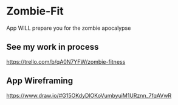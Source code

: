# Zombie-Fit
App WILL prepare you for the zombie apocalypse


## See my work in process
https://trello.com/b/qA0N7YFW/zombie-fitness


## App Wireframing
https://www.draw.io/#G15OKdyDlOKoVumbyuiM1URznn_7fqAVwR
